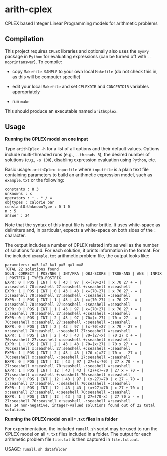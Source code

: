 # arith-cplex
CPLEX based Integer Linear Programming models for arithmetic problems

Compilation
-----------

This project requires `CPLEX` libraries and optionally also uses the `SymPy` package in `Python` for evaluating expressions (can be turned off with `--noprintanswer`). To compile:
    
* copy `Makefile-SAMPLE` to your own local `Makefile` (do not check this
  in, as this will be computer specific)

* edit your local `Makefile` and set `CPLEXDIR` and `CONCERTDIR` variables appropriately

* run `make`

This should produce an executable named `arithCplex`.


Usage
-----

**Running the CPLEX model on one input**

Type `arithCplex -h` for a list of all options and their default values. Options include multi-threaded runs (e.g., `--threads 8`), the desired number of solutions (e.g., `-s 100`), disabling expression evaluation using `Python`, etc.

Basic usage: `arithCplex inputfile` where `inputfile` is a plain text file containing parameters to build an arithmetic expression model, such as `example.txt` or the following:

```
constants : 8 3
unknowns : x
operators : + - * / =
objtypes : calorie bar
constantOrUnknownType : 0 1 0
n : 5
answer : 24
```

Note that the syntax of this input file is rather brittle. It uses white-space as delimiters and, in particular, expects a white-space on both sides of the `:` character.

The output includes a number of CPLEX related info as well as the number of solutions found. For each solution, it prints information in the format. For the included `example.txt` arithmetic problem file, the output looks like:

```
parameters: n=5 l=2 k=1 p=5 q=1 m=8
TOTAL 22 solutions found
SOLN: CORRECT | POS/NEG | INT/FRA | OBJ-SCORE | TRUE-ANS | ANS | INFIX | POSTFIX | TYPED-POSTFIX
EXPR: 0 | POS | INT | 0 | 43 | 97 | x=(70+27) | x 70 27 + = | x:seashell 70:seashell 27:seashell +:seashell =:seashell
EXPR: 1 | POS | INT | 0 | 43 | 43 | x=(70-27) | x 70 27 - = | x:seashell 70:seashell 27:seashell -:seashell =:seashell
EXPR: 1 | POS | INT | 1 | 43 | 43 | x=(70-27) | x 70 27 - = | x:seashell 70:seashell 27:seashell -:seashell =:seashell
EXPR: 0 | POS | INT | 1 | 43 | 97 | x=(70+27) | x 70 27 + = | x:seashell 70:seashell 27:seashell +:seashell =:seashell
EXPR: 0 | POS | INT | 2 | 43 | 97 | 70=(x-27) | 70 x 27 - = | 70:seashell x:seashell 27:seashell -:seashell =:seashell
EXPR: 0 | POS | INT | 2 | 43 | 97 | (x-70)=27 | x 70 - 27 = | x:seashell 70:seashell -:seashell 27:seashell =:seashell
EXPR: 1 | POS | INT | 2 | 43 | 43 | 70=(27+x) | 70 27 x + = | 70:seashell 27:seashell x:seashell +:seashell =:seashell
EXPR: 1 | POS | INT | 2 | 43 | 43 | 70=(x+27) | 70 x 27 + = | 70:seashell x:seashell 27:seashell +:seashell =:seashell
EXPR: 1 | POS | INT | 2 | 43 | 43 | (70-x)=27 | 70 x - 27 = | 70:seashell x:seashell -:seashell 27:seashell =:seashell
EXPR: 0 | POS | INT | 12 | 43 | 97 | 27=(x-70) | 27 x 70 - = | 27:seashell x:seashell 70:seashell -:seashell =:seashell
EXPR: 1 | POS | INT | 12 | 43 | 43 | (27+x)=70 | 27 x + 70 = | 27:seashell x:seashell +:seashell 70:seashell =:seashell
EXPR: 0 | POS | INT | 12 | 43 | 97 | (x-27)=70 | x 27 - 70 = | x:seashell 27:seashell -:seashell 70:seashell =:seashell
EXPR: 1 | POS | INT | 12 | 43 | 43 | (x+27)=70 | x 27 + 70 = | x:seashell 27:seashell +:seashell 70:seashell =:seashell
EXPR: 1 | POS | INT | 12 | 43 | 43 | 27=(70-x) | 27 70 x - = | 27:seashell 70:seashell x:seashell -:seashell =:seashell
NET 14 non-negative, integer-valued solutions found out of 22 total solutions
```


**Running the CPLEX model on all `*.txt` files in a folder**

For experimentation, the included `runall.sh` script may be used to run the CPLEX model on all `*.txt` files included in a folder. The output for each arithmetic problem file `file.txt` is then captured in `file.txt.out`.

USAGE: `runall.sh datafolder`

